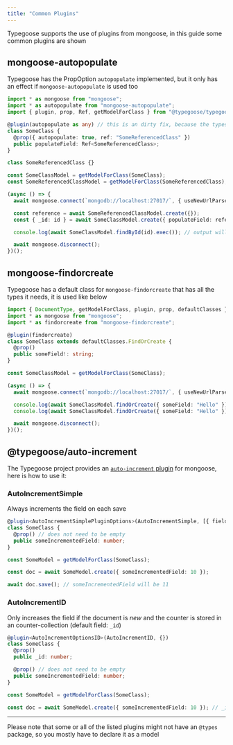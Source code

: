 ```yaml
---
title: "Common Plugins"
---
```


Typegoose supports the use of plugins from mongoose, in this guide some common plugins are shown

## mongoose-autopopulate

Typegoose has the PropOption `autopopulate` implemented, but it only has an effect if `mongoose-autopopulate` is used too

```ts
import * as mongoose from "mongoose";
import * as autopopulate from "mongoose-autopopulate";
import { plugin, prop, Ref, getModelForClass } from "@typegoose/typegoose";

@plugin(autopopulate as any) // this is an dirty fix, because the types of this plugin dont work
class SomeClass {
  @prop({ autopopulate: true, ref: "SomeReferencedClass" })
  public populateField: Ref<SomeReferencedClass>;
}

class SomeReferencedClass {}

const SomeClassModel = getModelForClass(SomeClass);
const SomeReferencedClassModel = getModelForClass(SomeReferencedClass);

(async () => {
  await mongoose.connect(`mongodb://localhost:27017/`, { useNewUrlParser: true, dbName: "guides", useUnifiedTopology: true });

  const reference = await SomeReferencedClassModel.create({});
  const { _id: id } = await SomeClassModel.create({ populateField: reference } as SomeClass);

  console.log(await SomeClassModel.findById(id).exec()); // output will be populated

  await mongoose.disconnect();
})();

```

## mongoose-findorcreate

Typegoose has a default class for `mongoose-findorcreate` that has all the types it needs, it is used like below

```ts
import { DocumentType, getModelForClass, plugin, prop, defaultClasses } from "@typegoose/typegoose";
import * as mongoose from "mongoose";
import * as findorcreate from "mongoose-findorcreate";

@plugin(findorcreate)
class SomeClass extends defaultClasses.FindOrCreate {
  @prop()
  public someField!: string;
}

const SomeClassModel = getModelForClass(SomeClass);

(async () => {
  await mongoose.connect(`mongodb://localhost:27017/`, { useNewUrlParser: true, dbName: "guides" });

  console.log(await SomeClassModel.findOrCreate({ someField: "Hello" }));
  console.log(await SomeClassModel.findOrCreate({ someField: "Hello" })); // both will give the same output

  await mongoose.disconnect();
})();
```

## @typegoose/auto-increment

The Typegoose project provides an [`auto-increment` plugin](https://github.com/typegoose/auto-increment) for mongoose, here is how to use it:

### AutoIncrementSimple

Always increments the field on each save

```ts
@plugin<AutoIncrementSimplePluginOptions>(AutoIncrementSimple, [{ field: "someIncrementedField" }])
class SomeClass {
  @prop() // does not need to be empty
  public someIncrementedField: number;
}

const SomeModel = getModelForClass(SomeClass);

const doc = await SomeModel.create({ someIncrementedField: 10 });

await doc.save(); // someIncrementedField will be 11
```

### AutoIncrementID

Only increases the field if the document is *new* and the counter is stored in an counter-collection
(default field: `_id`)

```ts
@plugin<AutoIncrementOptionsID>(AutoIncrementID, {})
class SomeClass {
  @prop()
  public _id: number;

  @prop() // does not need to be empty
  public someIncrementedField: number;
}

const SomeModel = getModelForClass(SomeClass);

const doc = await SomeModel.create({ someIncrementedField: 10 }); // _id will be 1
```

---

Please note that some or all of the listed plugins might not have an `@types` package, so you mostly have to declare it as a model
